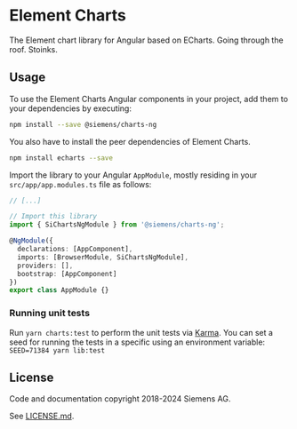 # Element Charts

The Element chart library for Angular based on ECharts. Going through the roof. Stoinks.

## Usage

To use the Element Charts Angular components in your project, add them to your dependencies
by executing:

```sh
npm install --save @siemens/charts-ng
```

You also have to install the peer dependencies of Element Charts.

```sh
npm install echarts --save
```

Import the library to your Angular `AppModule`, mostly residing in your
`src/app/app.modules.ts` file as follows:

```ts
// [...]

// Import this library
import { SiChartsNgModule } from '@siemens/charts-ng';

@NgModule({
  declarations: [AppComponent],
  imports: [BrowserModule, SiChartsNgModule],
  providers: [],
  bootstrap: [AppComponent]
})
export class AppModule {}
```

### Running unit tests

Run `yarn charts:test` to perform the unit tests via [Karma](https://karma-runner.github.io).
You can set a seed for running the tests in a specific using an environment variable: `SEED=71384 yarn lib:test`

## License

Code and documentation copyright 2018-2024 Siemens AG.

See [LICENSE.md](https://github.com/siemens/element/blob/main/LICENSE.md).
